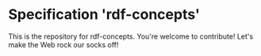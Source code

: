 
# Specification 'rdf-concepts'

This is the repository for rdf-concepts. You're welcome to contribute! Let's make the Web rock our socks
off!
